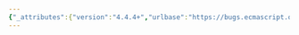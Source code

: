 ```yaml
---
{"_attributes":{"version":"4.4.4+","urlbase":"https://bugs.ecmascript.org/","maintainer":"dherman@mozilla.com"},"bug":{"bug_id":56,"creation_ts":"2011-03-07 13:20:00 -0800","short_desc":"Coverage: Need academic-like review of existing test coverage versus ES5.1","delta_ts":"2012-01-13 09:07:36 -0800","product":"Test262","component":"ECMA-262 Tests","version":"unspecified","rep_platform":"All","op_sys":"All","bug_status":"CONFIRMED","priority":"Lowest","bug_severity":"major","everconfirmed":true,"reporter":{"uid":"dfugate","name":"Dave Fugate"},"assigned_to":{"uid":"dfugate","name":"Dave Fugate"},"cc":"bruant.d","long_desc":[{"commentid":118,"comment_count":0,"who":{"uid":"dfugate","name":"Dave Fugate"},"bug_when":"2011-03-07 13:20:36 -0800","thetext":"To be thorough, we could verify every line of every algorithm in ES5 is indeed hit by one or more test cases."},{"commentid":119,"comment_count":1,"who":{"uid":"dfugate","name":"Dave Fugate"},"bug_when":"2011-03-07 13:22:59 -0800","thetext":"As such an effort would require a tremendous test effort, it's debatable whether our limited resources should be spent on this.  Perhaps instead it's enough to verify we have coverage for each and every 'section' (e.g., 11.1.1) of ES5.1.\n\nAs an extremely wild estimate, I'd imagine a couple of man-months of time would be needed to rigorously verify algorithm coverage versus several days for simple 'section' coverage."},{"commentid":139,"comment_count":2,"who":{"uid":"bruant.d","name":"David Bruant"},"bug_when":"2011-03-10 14:37:34 -0800","thetext":"Another approach could be to test coverage of the test suite against ES5.1 implementations. This would require access to the implementation code. \nBut SpiderMonkey is open source, so is the default WebKit JS engine, so is BESEN (http://besen.sourceforge.net/ not sure there exists coverage tools for Object Pascal though). \nMaybe that it wouldn't be that hard to obtain cooperation of closed-source implementors to provide feedback on what aspects of their implementation isn't covered by the test suite and how in could be improved to do so.\n\nI think that if several implementations passes all tests and the test suite covers entirely all implementations, it should mean with decent probability that the test suite is complete is very high.\n\nI'm aware that there is some flaw in my point, but there are several ES5 implementations out there. After checking on Wikipedia, the most popular are written in C/C++. For such programs, there are tools such as gcov (http://gcc.gnu.org/onlinedocs/gcc/Gcov.html) which test coverage. Let's just test the different implementations against such tools, see for each what part isn't covered and see if the holes can be covered by other ES tests or if the hole is implementation specific."},{"commentid":143,"comment_count":3,"who":{"uid":"bruant.d","name":"David Bruant"},"bug_when":"2011-03-11 15:30:43 -0800","thetext":"I've been thinking more of my approach.\n\nOne of the issue with the spec is that it isn't in any formal language. As you note, it makes it almost impossible to review each step of every algorithm and note on the spec to make sure the test suite covers everything.\nOn the other hands, ES5.1 implementations are written in a formal language (C, C++ most of the time). As I said earlier, there are tools that can test program coverage against a test suite. \n\nThe only remaining issue I see with testing implementation coverage instead of the spec itself is that implementation could be incomplete. We could consider this issue as minor because:\n- All implementors (especially web browsers) are \"motivated\" in providing full implementation to their users. \n- The more implementation we test coverage on, the less likely they are to all be incomplete toward the exact same aspect of the spec.\n\nI have never used coverage tools at a such scale, but they might also be able to provide information on the test suite, like if some test always test the same things, maybe they're duplicated. Implementors are going to check test failures, so these will be reviewed, but no one is going to manually review test that passes. The coverage tools could help to provide information on these."},{"commentid":145,"comment_count":4,"who":{"uid":"bruant.d","name":"David Bruant"},"bug_when":"2011-03-12 07:21:17 -0800","thetext":"Filed https://bugzilla.mozilla.org/show_bug.cgi?id=641214 in order to see what can be done to test Mozilla JS engine against test262 test suite."},{"commentid":542,"comment_count":5,"who":{"uid":"dfugate","name":"Dave Fugate"},"bug_when":"2012-01-05 14:28:26 -0800","thetext":"*** Bug 55 has been marked as a duplicate of this bug. ***"}]}}
---
```

